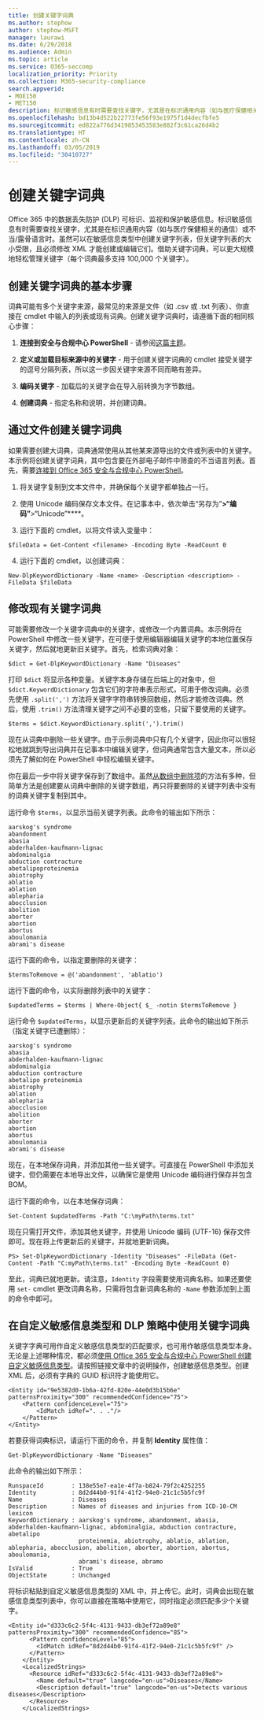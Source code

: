 ```yaml
---
title: 创建关键字词典
ms.author: stephow
author: stephow-MSFT
manager: laurawi
ms.date: 6/29/2018
ms.audience: Admin
ms.topic: article
ms.service: O365-seccomp
localization_priority: Priority
ms.collection: M365-security-compliance
search.appverid:
- MOE150
- MET150
description: 标识敏感信息有时需要查找关键字，尤其是在标识通用内容（如与医疗保健相关的通信）或不当/露骨语言时。虽然可以在敏感信息类型中创建关键字列表，但关键字列表的大小受限，且必须修改 XML 才能创建或编辑它们。借助关键字词典，可以更大规模地轻松管理关键字（每个词典最多支持 100,000 个关键字）。
ms.openlocfilehash: bd13b4d522b22773fe56f93e1975f1d4decfbfe5
ms.sourcegitcommit: ed822a776d3419853453583e882f3c61ca26d4b2
ms.translationtype: HT
ms.contentlocale: zh-CN
ms.lasthandoff: 03/05/2019
ms.locfileid: "30410727"
---
```

# <a name="create-a-keyword-dictionary"></a>创建关键字词典

Office 365 中的数据丢失防护 (DLP) 可标识、监视和保护敏感信息。标识敏感信息有时需要查找关键字，尤其是在标识通用内容（如与医疗保健相关的通信）或不当/露骨语言时。虽然可以在敏感信息类型中创建关键字列表，但关键字列表的大小受限，且必须修改 XML 才能创建或编辑它们。借助关键字词典，可以更大规模地轻松管理关键字（每个词典最多支持 100,000 个关键字）。
  
## <a name="basic-steps-to-creating-a-keyword-dictionary"></a>创建关键字词典的基本步骤

词典可能有多个关键字来源，最常见的来源是文件（如 .csv 或 .txt 列表）、你直接在 cmdlet 中输入的列表或现有词典。创建关键字词典时，请遵循下面的相同核心步骤：
  
1. **连接到安全与合规中心 PowerShell** - 请参阅[这篇主题](https://docs.microsoft.com/zh-CN/powershell/exchange/office-365-scc/connect-to-scc-powershell/connect-to-scc-powershell)。
    
2. **定义或加载目标来源中的关键字** - 用于创建关键字词典的 cmdlet 接受关键字的逗号分隔列表，所以这一步因关键字来源不同而略有差异。 
    
3. **编码关键字** - 加载后的关键字会在导入前转换为字节数组。 
    
4. **创建词典** - 指定名称和说明，并创建词典。 
    
## <a name="create-a-keyword-dictionary-from-a-file"></a>通过文件创建关键字词典

如果需要创建大词典，词典通常使用从其他某来源导出的文件或列表中的关键字。本示例将创建关键字词典，其中包含要在外部电子邮件中筛查的不当语言列表。首先，需要[连接到 Office 365 安全与合规中心 PowerShell](https://docs.microsoft.com/zh-CN/powershell/exchange/office-365-scc/connect-to-scc-powershell/connect-to-scc-powershell)。
  
1. 将关键字复制到文本文件中，并确保每个关键字都单独占一行。
    
2. 使用 Unicode 编码保存文本文件。在记事本中，依次单击“另存为”****\>“编码”****\>“Unicode”****。
    
3. 运行下面的 cmdlet，以将文件读入变量中：
    
  ```
  $fileData = Get-Content <filename> -Encoding Byte -ReadCount 0
  ```

4. 运行下面的 cmdlet，以创建词典：
    
  ```
  New-DlpKeywordDictionary -Name <name> -Description <description> -FileData $fileData
  ```

## <a name="modifying-an-existing-keyword-dictionary"></a>修改现有关键字词典

可能需要修改一个关键字词典中的关键字，或修改一个内置词典。本示例将在 PowerShell 中修改一些关键字，在可便于使用编辑器编辑关键字的本地位置保存关键字，然后就地更新旧关键字。首先，检索词典对象：
  
```
$dict = Get-DlpKeywordDictionary -Name "Diseases"
```

打印 `$dict` 将显示各种变量。关键字本身存储在后端上的对象中，但 `$dict.KeywordDictionary` 包含它们的字符串表示形式，可用于修改词典。必须先使用 `.split(',')` 方法将关键字字符串转换回数组，然后才能修改词典。然后，使用 `.trim()` 方法清理关键字之间不必要的空格，只留下要使用的关键字。 
  
```
$terms = $dict.KeywordDictionary.split(',').trim()
```

现在从词典中删除一些关键字。由于示例词典中只有几个关键字，因此你可以很轻松地就跳到导出词典并在记事本中编辑关键字，但词典通常包含大量文本，所以必须先了解如何在 PowerShell 中轻松编辑关键字。
  
你在最后一步中将关键字保存到了数组中。虽然[从数组中删除项](https://go.microsoft.com/fwlink/p/?linkid=852620)的方法有多种，但简单方法是创建要从词典中删除的关键字数组，再只将要删除的关键字列表中没有的词典关键字复制到其中。
  
运行命令 `$terms`，以显示当前关键字列表。此命令的输出如下所示： 
  
```
aarskog's syndrome
abandonment
abasia
abderhalden-kaufmann-lignac
abdominalgia
abduction contracture
abetalipoproteinemia
abiotrophy
ablatio
ablation
ablepharia
abocclusion
abolition
aborter
abortion
abortus
aboulomania
abrami's disease
```

运行下面的命令，以指定要删除的关键字：
  
```
$termsToRemove = @('abandonment', 'ablatio')
```

运行下面的命令，以实际删除列表中的关键字：
  
```
$updatedTerms = $terms | Where-Object{ $_ -notin $termsToRemove }
```

运行命令 `$updatedTerms`，以显示更新后的关键字列表。此命令的输出如下所示（指定关键字已遭删除）： 
  
```
aarskog's syndrome
abasia
abderhalden-kaufmann-lignac
abdominalgia
abduction contracture
abetalipo proteinemia
abiotrophy
ablation
ablepharia
abocclusion
abolition
aborter
abortion
abortus
aboulomania
abrami's disease
```

现在，在本地保存词典，并添加其他一些关键字。可直接在 PowerShell 中添加关键字，但仍需要在本地导出文件，以确保它是使用 Unicode 编码进行保存并包含 BOM。
  
运行下面的命令，以在本地保存词典：
  
```
Set-Content $updatedTerms -Path "C:\myPath\terms.txt"
```

现在只需打开文件，添加其他关键字，并使用 Unicode 编码 (UTF-16) 保存文件即可。现在将上传更新后的关键字，并就地更新词典。
  
```
PS> Set-DlpKeywordDictionary -Identity "Diseases" -FileData (Get-Content -Path "C:myPath\terms.txt" -Encoding Byte -ReadCount 0)
```

至此，词典已就地更新。请注意，`Identity` 字段需要使用词典名称。如果还要使用 `set-` cmdlet 更改词典名称，只需将包含新词典名称的 `-Name` 参数添加到上面的命令中即可。 
  
## <a name="using-keyword-dictionaries-in-custom-sensitive-information-types-and-dlp-policies"></a>在自定义敏感信息类型和 DLP 策略中使用关键字词典

关键字字典可用作自定义敏感信息类型的匹配要求，也可用作敏感信息类型本身。无论是上述哪种情况，都必须[使用 Office 365 安全与合规中心 PowerShell 创建自定义敏感信息类型](create-a-custom-sensitive-information-type-in-scc-powershell.md)。请按照链接文章中的说明操作，创建敏感信息类型。创建 XML 后，必须有字典的 GUID 标识符才能使用它。
  
```
<Entity id="9e5382d0-1b6a-42fd-820e-44e0d3b15b6e" patternsProximity="300" recommendedConfidence="75">
    <Pattern confidenceLevel="75">
        <IdMatch idRef=". . ."/>
    </Pattern>
</Entity>
```

若要获得词典标识，请运行下面的命令，并复制 **Identity** 属性值： 
  
```
Get-DlpKeywordDictionary -Name "Diseases"
```

此命令的输出如下所示：
  
```
RunspaceId        : 138e55e7-ea1e-4f7a-b824-79f2c4252255
Identity          : 8d2d44b0-91f4-41f2-94e0-21c1c5b5fc9f
Name              : Diseases
Description       : Names of diseases and injuries from ICD-10-CM lexicon
KeywordDictionary : aarskog's syndrome, abandonment, abasia, abderhalden-kaufmann-lignac, abdominalgia, abduction contracture, abetalipo
                    proteinemia, abiotrophy, ablatio, ablation, ablepharia, abocclusion, abolition, aborter, abortion, abortus, aboulomania,
                    abrami's disease, abramo
IsValid           : True
ObjectState       : Unchanged
```

将标识粘贴到自定义敏感信息类型的 XML 中，并上传它。此时，词典会出现在敏感信息类型列表中，你可以直接在策略中使用它，同时指定必须匹配多少个关键字。
  
```
<Entity id="d333c6c2-5f4c-4131-9433-db3ef72a89e8" patternsProximity="300" recommendedConfidence="85">
      <Pattern confidenceLevel="85">
        <IdMatch idRef="8d2d44b0-91f4-41f2-94e0-21c1c5b5fc9f" />
      </Pattern>
    </Entity>
    <LocalizedStrings>
      <Resource idRef="d333c6c2-5f4c-4131-9433-db3ef72a89e8">
        <Name default="true" langcode="en-us">Diseases</Name>
        <Description default="true" langcode="en-us">Detects various diseases</Description>
      </Resource>
    </LocalizedStrings>
```


